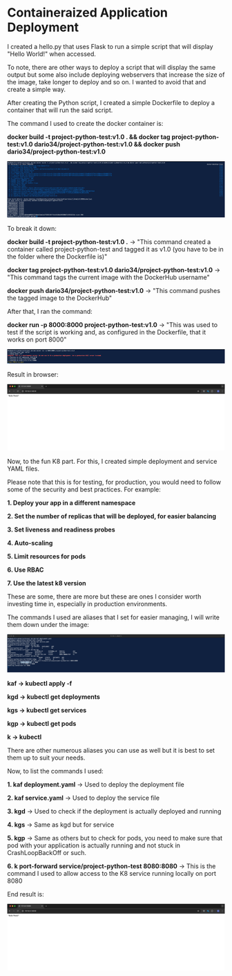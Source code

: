 # Containeraized Application Deployment

I created a hello.py that uses Flask to run a simple script that will display "Hello World!" when accessed.

To note, there are other ways to deploy a script that will display the same output but some also include deploying webservers that increase the size of the image, take longer to deploy and so on.
I wanted to avoid that and create a simple way.

After creating the Python script, I created a simple Dockerfile to deploy a container that will run the said script.

The command I used to create the docker container is:

**docker build -t project-python-test:v1.0 . && docker tag project-python-test:v1.0 dario34/project-python-test:v1.0 && docker push dario34/project-python-test:v1.0**

![Docker build, tag & push](https://github.com/DarioIlic/containeraized-application-deployment/blob/35dd8aa3aaaef35af91e5c09d2b422dc1f0382f1/docker%20build%20tag%20%26%20push.png)

To break it down:

**docker build -t project-python-test:v1.0 .** -> "This command created a container called project-python-test and tagged it as v1.0 (you have to be in the folder where the Dockerfile is)"

**docker tag project-python-test:v1.0 dario34/project-python-test:v1.0** -> "This command tags the current image with the DockerHub username"

**docker push dario34/project-python-test:v1.0** -> "This command pushes the tagged image to the DockerHub"

After that, I ran the command:

**docker run -p 8000:8000 project-python-test:v1.0** -> "This was used to test if the script is working and, as configured in the Dockerfile, that it works on port 8000"

![Docker run](https://github.com/DarioIlic/containeraized-application-deployment/blob/35dd8aa3aaaef35af91e5c09d2b422dc1f0382f1/docker%20run.png)

Result in browser:

![Docker URL](https://github.com/DarioIlic/containeraized-application-deployment/blob/35dd8aa3aaaef35af91e5c09d2b422dc1f0382f1/docker%20deploy%20URL.png)

Now, to the fun K8 part. For this, I created simple deployment and service YAML files.

Please note that this is for testing, for production, you would need to follow some of the security and best practices. For example:

  **1. Deploy your app in a different namespace**
  
  **2. Set the number of replicas that will be deployed, for easier balancing**
  
  **3. Set liveness and readiness probes**
  
  **4. Auto-scaling**
  
  **5. Limit resources for pods**
  
  **6. Use RBAC**
  
  **7. Use the latest k8 version**


These are some, there are more but these are ones I consider worth investing time in, especially in production environments.

The commands I used are aliases that I set for easier managing, I will write them down under the image:

![K8 deployment](https://github.com/DarioIlic/containeraized-application-deployment/blob/35dd8aa3aaaef35af91e5c09d2b422dc1f0382f1/kubectl%20deploy.png)

**kaf -> kubectl apply -f**

**kgd -> kubectl get deployments**

**kgs -> kubectl get services**

**kgp -> kubectl get pods**

**k -> kubectl**

There are other numerous aliases you can use as well but it is best to set them up to suit your needs.

Now, to list the commands I used:

  **1. kaf deployment.yaml** -> Used to deploy the deployment file

  **2. kaf service.yaml** -> Used to deploy the service file

  **3. kgd** -> Used to check if the deployment is actually deployed and running

  **4. kgs** -> Same as kgd but for service

  **5. kgp** -> Same as others but to check for pods, you need to make sure that pod with your application is actually running and not stuck in CrashLoopBackOff or such.

  **6. k port-forward service/project-python-test 8080:8080** -> This is the command I used to allow access to the K8 service running locally on port 8080

End result is:

![K8 deployment URL](https://github.com/DarioIlic/containeraized-application-deployment/blob/35dd8aa3aaaef35af91e5c09d2b422dc1f0382f1/k8%20deploy%20URL.png)
